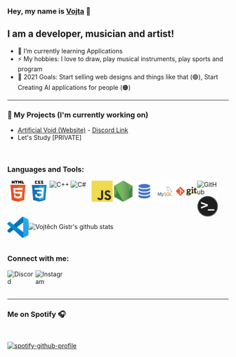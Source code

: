 ### Hey, my name is [Vojta](https://vojtechgistr.com/) 👋

## I am a developer, musician and artist!

- 🔎 I’m currently learning Applications
- ⚡ My hobbies: I love to draw, play musical instruments, play sports and program
- 🥅 2021 Goals: Start selling web designs and things like that (🟢), Start Creating AI applications for people (🟠)

---

### 👀 My Projects (I'm currently working on)

- [Artificial Void (Website)](https://artificialvoid.com) - [Discord Link](https://artificialvoid.com/discord)
- Let's Study [PRIVATE]

<br />

### Languages and Tools:

<img align="left" alt="HTML5" width="48px" src="https://raw.githubusercontent.com/github/explore/80688e429a7d4ef2fca1e82350fe8e3517d3494d/topics/html/html.png" />
<img align="left" alt="CSS3" width="48px" src="https://raw.githubusercontent.com/github/explore/80688e429a7d4ef2fca1e82350fe8e3517d3494d/topics/css/css.png" />
<img align="left" alt="C++" width="48px" src="https://raw.githubusercontent.com/isocpp/logos/master/cpp_logo.png" />
<img align="left" alt="C#" width="48px" src="https://camo.githubusercontent.com/8d56e87edf99e89bfc457cd62462e0b7aae19e6b197b1df5c542d474d8d76f81/68747470733a2f2f646576656c6f7065722e6665646f726170726f6a6563742e6f72672f7374617469632f6c6f676f2f6373686172702e706e67" />
<img align="left" alt="JavaScript" width="48px" src="https://raw.githubusercontent.com/github/explore/80688e429a7d4ef2fca1e82350fe8e3517d3494d/topics/javascript/javascript.png" />
<img align="left" alt="Node.js" width="48px" src="https://raw.githubusercontent.com/github/explore/80688e429a7d4ef2fca1e82350fe8e3517d3494d/topics/nodejs/nodejs.png" />
<img align="left" alt="SQL" width="48px" src="https://raw.githubusercontent.com/github/explore/80688e429a7d4ef2fca1e82350fe8e3517d3494d/topics/sql/sql.png" />
<img align="left" alt="MySQL" width="48px" src="https://raw.githubusercontent.com/github/explore/80688e429a7d4ef2fca1e82350fe8e3517d3494d/topics/mysql/mysql.png" />
<img align="left" alt="Git" width="48px" src="https://raw.githubusercontent.com/github/explore/80688e429a7d4ef2fca1e82350fe8e3517d3494d/topics/git/git.png" />
<img align="left" alt="GitHub" width="48px" src="https://cdn.icon-icons.com/icons2/2351/PNG/512/logo_github_icon_143196.png" />
<img align="left" alt="Terminal" width="48px" src="https://raw.githubusercontent.com/github/explore/80688e429a7d4ef2fca1e82350fe8e3517d3494d/topics/terminal/terminal.png" />
<img align="left" alt="Visual Studio Code" width="48px" src="https://raw.githubusercontent.com/github/explore/80688e429a7d4ef2fca1e82350fe8e3517d3494d/topics/visual-studio-code/visual-studio-code.png" />

<br />
<br />

<br><br>

  ![Vojtěch Gistr's github stats](https://github-readme-stats.vercel.app/api?username=VojtaG&show_icons=true&theme=radical)

<br>

### Connect with me:

[<img align="left" alt="Discord" width="64px" src="https://camo.githubusercontent.com/5b475732a4ed305b1041d81185353428fb9860f5e5a5fe3249ee547e3b5aa69b/68747470733a2f2f63646e2e7261776769742e636f6d2f4e4e54696e2f646973636f72642d6c6f676f2f66343333333334342f7372632f6173736574732f616e696d61746564646973636f72642e737667" />][discord]
[<img align="left" alt="Instagram" width="64px" src="https://upload.wikimedia.org/wikipedia/commons/e/e7/Instagram_logo_2016.svg" />][instagram]


<br />
<br />
<br />

---

### Me on Spotify 🎧
<br />

[![spotify-github-profile](https://spotify-github-profile.vercel.app/api/view?uid=scc8q6y2nwu83a9sxsf1sf2p1&cover_image=true)](https://open.spotify.com/user/scc8q6y2nwu83a9sxsf1sf2p1)

[instagram]: https://www.instagram.com/vojtech.gistr/
[discord]: https://discord.gg/G9gUc8GZD9
